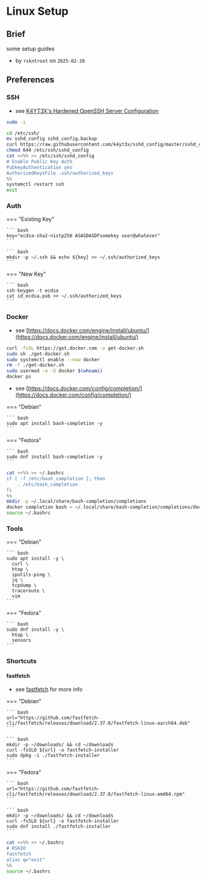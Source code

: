 # Linux Setup

## Brief

some setup guides

- by `rskntroot` on `2025-02-20`

## Preferences

### SSH

- see [K4YT3X's Hardened OpenSSH Server Configuration](https://github.com/k4yt3x/sshd_config)

``` bash
sudo -i
```

``` bash
cd /etc/ssh/
mv sshd_config sshd_config.backup
curl https://raw.githubusercontent.com/k4yt3x/sshd_config/master/sshd_config -o ./sshd_config
chmod 644 /etc/ssh/sshd_config
cat <<%% >> /etc/ssh/sshd_config
# Enable Public Key Auth
PubkeyAuthentication yes
AuthorizedKeysFile .ssh/authorized_keys
%%
systemctl restart ssh
exit
```

### Auth

=== "Existing Key"

    ``` bash
    key="ecdsa-sha2-nistp256 ASASDASDFsomekey user@whatever"
    ```

    ``` bash
    mkdir -p ~/.ssh && echo ${key} >> ~/.ssh/authorized_keys
    ```

=== "New Key"

    ``` bash
    ssh-keygen -t ecdsa
    cat id_ecdsa.pub >> ~/.ssh/authorized_keys
    ```

### Docker

- see [https://docs.docker.com/engine/install/ubuntu/](https://docs.docker.com/engine/install/ubuntu/)

``` bash
curl -fsSL https://get.docker.com -o get-docker.sh
sudo sh ./get-docker.sh
sudo systemctl enable --now docker
rm -f ./get-docker.sh
sudo usermod -a -G docker $(whoami)
docker ps
```

- see [https://docs.docker.com/config/completion/](https://docs.docker.com/config/completion/)

=== "Debian"

    ``` bash
    sudo apt install bash-completion -y
    ```

=== "Fedora"

    ``` bash
    sudo dnf install bash-completion -y
    ```

``` bash
cat <<%% >> ~/.bashrc
if [ -f /etc/bash_completion ]; then
    . /etc/bash_completion
fi
%%
mkdir -p ~/.local/share/bash-completion/completions
docker completion bash > ~/.local/share/bash-completion/completions/docker
source ~/.bashrc
```

### Tools

=== "Debian"

    ``` bash
    sudo apt install -y \
      curl \
      htop \
      iputils-ping \
      jq \
      tcpdump \
      traceroute \
      vim
    ```

=== "Fedora"

    ``` bash
    sudo dnf install -y \
      htop \
      sensors
    ```

### Shortcuts

#### fastfetch

- see [fastfetch](https://github.com/fastfetch-cli/fastfetch) for more info

=== "Debian"

    ``` bash
    url="https://github.com/fastfetch-cli/fastfetch/releases/download/2.37.0/fastfetch-linux-aarch64.deb"
    ```

    ``` bash
    mkdir -p ~/downloads/ && cd ~/downloads
    curl -fsSLO ${url} -o fastfetch-installer
    sudo dpkg -i ./fastfetch-installer
    ```

=== "Fedora"

    ``` bash
    url="https://github.com/fastfetch-cli/fastfetch/releases/download/2.37.0/fastfetch-linux-amd64.rpm"
    ```

    ``` bash
    mkdir -p ~/downloads/ && cd ~/downloads
    curl -fsSLO ${url} -o fastfetch-installer
    sudo dnf install ./fastfetch-installer
    ```

``` bash
cat <<%% >> ~/.bashrc
# RSKIO
fastfetch
alias q="exit"
%%
source ~/.bashrc
```
